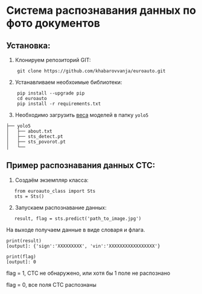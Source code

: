 # Система распознавания данных по фото документов

## Установка:

1. Клонируем репозиторий GIT:
```
    git clone https://github.com/khabarovvanja/euroauto.git
```
2. Устанавливаем необхоимые библиотеки:
```
    pip install --upgrade pip
    cd euroauto
    pip install -r requirements.txt
```
3. Необходимо загрузить [веса](https://drive.google.com/drive/folders/1-HT4W6z3k4mcdnG11pe2qxkYUSOwWBou?usp=sharing) моделей в папку `yolo5`
```
├── yolo5 
│   ├── about.txt
│   ├── sts_detect.pt
│   ├── sts_povorot.pt
│   └──
```
## Пример распознавания данных СТС:
1. Создаём экземпляр класса:
```
   from euroauto_class import Sts
   sts = Sts()
```
2. Запускаем распознавание данных:
```
   result, flag = sts.predict('path_to_image.jpg')
```

На выходе получаем данные в виде словаря и флага.

```
print(result) 
[output]: {'sign':'XXXXXXXXX', 'vin':'XXXXXXXXXXXXXXXXX'}

print(flag) 
[output]: 0
```
flag = 1, СТС не обнаружено, или хотя бы 1 поле не распознано

flag = 0, все поля СТС распознаны 
